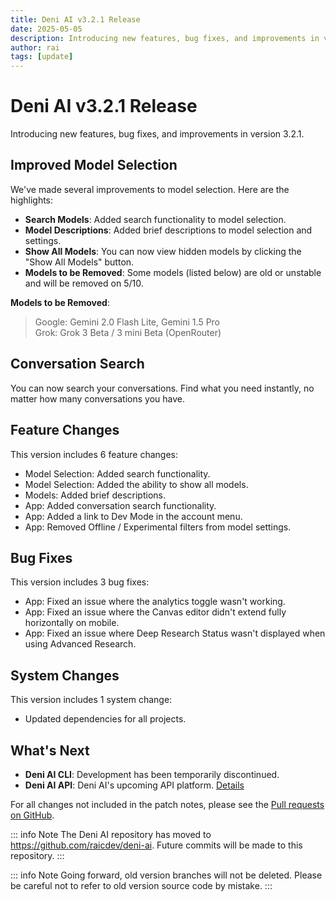 ```yaml
---
title: Deni AI v3.2.1 Release
date: 2025-05-05
description: Introducing new features, bug fixes, and improvements in version 3.2.1.
author: rai
tags: [update]
---
```


# Deni AI v3.2.1 Release

Introducing new features, bug fixes, and improvements in version 3.2.1.

<!-- more -->

## Improved Model Selection

We've made several improvements to model selection. Here are the highlights:

- **Search Models**: Added search functionality to model selection.
- **Model Descriptions**: Added brief descriptions to model selection and settings.
- **Show All Models**: You can now view hidden models by clicking the "Show All Models" button.
- **Models to be Removed**: Some models (listed below) are old or unstable and will be removed on 5/10.

**Models to be Removed**:
> Google: Gemini 2.0 Flash Lite, Gemini 1.5 Pro  
> Grok: Grok 3 Beta / 3 mini Beta (OpenRouter)

## Conversation Search

You can now search your conversations. Find what you need instantly, no matter how many conversations you have.

## Feature Changes

This version includes 6 feature changes:

- Model Selection: Added search functionality.
- Model Selection: Added the ability to show all models.
- Models: Added brief descriptions.
- App: Added conversation search functionality.
- App: Added a link to Dev Mode in the account menu.
- App: Removed Offline / Experimental filters from model settings.

## Bug Fixes

This version includes 3 bug fixes:

- App: Fixed an issue where the analytics toggle wasn't working.
- App: Fixed an issue where the Canvas editor didn't extend fully horizontally on mobile.
- App: Fixed an issue where Deep Research Status wasn't displayed when using Advanced Research.

## System Changes

This version includes 1 system change:

- Updated dependencies for all projects.

## What's Next

- **Deni AI CLI**: Development has been temporarily discontinued.
- **Deni AI API**: Deni AI's upcoming API platform. [Details](/blog/deni-ai-api-preview)

For all changes not included in the patch notes, please see the [Pull requests on GitHub](https://github.com/raicdev/deni-ai/pull/34).

::: info Note
The Deni AI repository has moved to https://github.com/raicdev/deni-ai. Future commits will be made to this repository.
:::

::: info Note
Going forward, old version branches will not be deleted. Please be careful not to refer to old version source code by mistake.
:::
